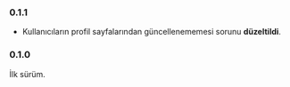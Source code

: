 ### 0.1.1

- Kullanıcıların profil sayfalarından güncellenememesi sorunu **düzeltildi**.

### 0.1.0

İlk sürüm.
